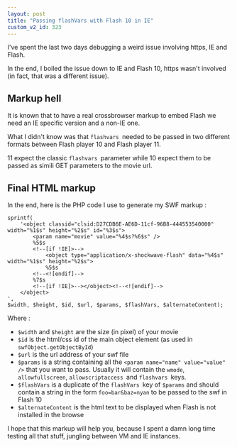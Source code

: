 ```yaml
---
layout: post
title: "Passing flashVars with Flash 10 in IE"
custom_v2_id: 323
---
```


I've spent the last two days debugging a weird issue involving https, IE and
Flash.

In the end, I boiled the issue down to IE and Flash 10, https wasn't involved
(in fact, that was a different issue).

## Markup hell

It is known that to have a real crossbrowser markup to embed Flash we need an
IE specific version and a non-IE one.

What I didn't know was that `flashvars `needed to be passed in two different
formats between Flash player 10 and Flash player 11.

11 expect the classic `flashvars `parameter while 10 expect them to be passed
as simili GET parameters to the movie url.

## Final HTML markup

In the end, here is the PHP code I use to generate my SWF markup :

    
    sprintf(  
    	'<object classid="clsid:D27CDB6E-AE6D-11cf-96B8-444553540000" width="%1$s" height="%2$s" id="%3$s">  
    		<param name="movie" value="%4$s?%6$s" />  
    		%5$s  
    		<!--[if !IE]>-->  
    			<object type="application/x-shockwave-flash" data="%4$s" width="%1$s" height="%2$s">  
    			%5$s  
    		<!--<![endif]-->  
    		%7$s  
    		<!--[if !IE]>--></object><!--<![endif]-->  
    	</object>  
    ',  
    $width, $height, $id, $url, $params, $flashVars, $alternateContent);

Where :

  * `$width` and `$height` are the size (in pixel) of your movie
  * `$id` is the html/css id of the main object element (as used in `swfObject.getObjectById`)
  * `$url` is the url address of your swf file
  * `$params` is a string containing all the `<param name="name" value="value" />` that you want to pass. Usually it will contain the `wmode`, `allowfullscreen`, `allowscriptaccess `and `flashvars `keys.
  * `$flashVars` is a duplicate of the `flashVars `key of `$params` and should contain a string in the form `foo=bar&baz=nyan` to be passed to the swf in Flash 10
  * `$alternateContent` is the html text to be displayed when Flash is not installed in the browse

I hope that this markup will help you, because I spent a damn long time
testing all that stuff, jungling between VM and IE instances.

